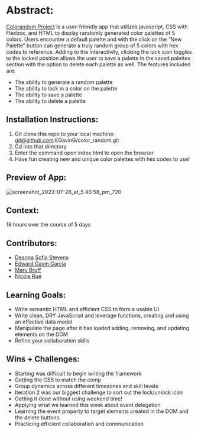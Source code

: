 # Abstract:  
[Colorandom Project](https://github.com/EGavinG/color_random)  is a user-friendly app that utilizes javascript, CSS with Flexbox, and HTML to display randomly generated color palettes of 5 colors. Users encounter a default palette and with the click on the “New Palette” button can generate a truly random group of 5 colors with hex codes to reference. Adding to the interactivity, clicking the lock icon toggles to the locked position allows the user to save a palette in the saved palettes section with the option to delete each palette as well. The features included are:  

- The ability to generate a random palette
- The ability to lock in a color on the palette
- The ability to save a palette
- The ability to delete a palette
  
## Installation Instructions:  
1. Git clone this repo to your local machine: git@github.com:EGavinG/color_random.git
2. Cd into that directory
3. Enter the command open index.html to open the browser
4. Have fun creating new and unique color palettes with hex codes to use!  
   
## Preview of App:  
![screenshot_2023-07-28_at_5 40 58_pm_720](https://github.com/EGavinG/color_random/assets/132790719/dce37c63-87c8-435d-9de8-d71878960134)

## Context:  

18 hours over the course of 5 days  

## Contributors:  

  
- [Deanna Sofia Stevens](https://github.com/dsstevens)  
- [Edward Gavin Garcia](https://github.com/EGavinG)  
- [Mary Bruff](https://github.com/MaryBruff)  
- [Nicole Rue](https://github.com/nicolerue)
  
## Learning Goals:  

- Write semantic HTML and efficient CSS to form a usable UI
- Write clean, DRY JavaScript and leverage functions, creating and using an effective data model
- Manipulate the page after it has loaded adding, removing, and updating elements on the DOM
- Refine your collaboration skills  

## Wins + Challenges:  

- Starting was difficult to begin writing the framework
- Getting the CSS to match the comp
- Group dynamics across different timezones and skill levels
- Iteration 2 was our biggest challenge to sort out the lock/unlock icon
- Getting it done without using weekend time!
- Applying what we learned this week about event delegation
- Learning the event property to target elements created in the DOM and the delete buttons
- Practicing efficient collaboration and communication
